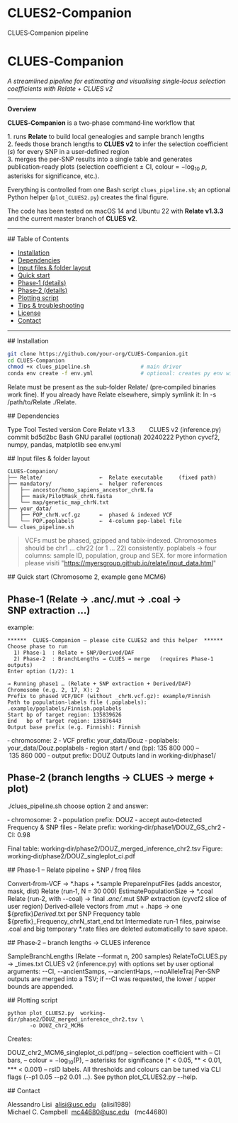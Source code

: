 # CLUES2-Companion
CLUES‑Companion pipeline

# CLUES‑Companion  
*A streamlined pipeline for estimating and visualising single‑locus
selection coefficients with Relate + CLUES v2*

---

**Overview**

**CLUES‑Companion** is a two‑phase command‑line workflow that

1. runs **Relate** to build local genealogies and sample branch lengths  
2. feeds those branch lengths to **CLUES v2** to infer the selection
   coefficient (*s*) for every SNP in a user‑defined region  
3. merges the per‑SNP results into a single table and generates
   publication‑ready plots (selection coefficient ± CI,
   colour = −log<sub>10</sub> *p*, asterisks for significance, etc.).

Everything is controlled from one Bash script
`clues_pipeline.sh`; an optional Python helper (`plot_CLUES2.py`)
creates the final figure.

The code has been tested on macOS 14 and Ubuntu 22 with
**Relate v1.3.3** and the current master branch of **CLUES v2**.

---

## Table of Contents

- [Installation](#installation)
- [Dependencies](#dependencies)
- [Input files & folder layout](#inputs)
- [Quick start](#quick-start)
- [Phase‑1 (details)](#phase-1)
- [Phase‑2 (details)](#phase-2)
- [Plotting script](#plotting-script)
- [Tips & troubleshooting](#tips)
- [License](#license)
- [Contact](#contact)

---

<a name="installation"></a>
## Installation

```bash
git clone https://github.com/your‑org/CLUES‑Companion.git
cd CLUES‑Companion
chmod +x clues_pipeline.sh                # main driver
conda env create -f env.yml               # optional: creates py env with cyvcf2 etc.
```
Relate must be present as the sub‑folder Relate/ (pre‑compiled binaries work fine).
If you already have Relate elsewhere, simply symlink it:
ln -s /path/to/Relate ./Relate.

<a name="dependencies"></a> ## Dependencies


Type	Tool	Tested version
Core	Relate	v1.3.3
      	CLUES v2 (inference.py)	commit bd5d2bc
Bash	GNU parallel (optional)	20240222
Python	cyvcf2, numpy, pandas, matplotlib	see env.yml

<a name="inputs"></a> ## Input files & folder layout
```
CLUES‑Companion/
├── Relate/                  ←  Relate executable     (fixed path)
├── mandatory/               ←  helper references
│   ├── ancestor/homo_sapiens_ancestor_chrN.fa
│   ├── mask/PilotMask_chrN.fasta
│   └── map/genetic_map_chrN.txt
├── your_data/
│   ├── POP_chrN.vcf.gz      ←  phased & indexed VCF
│   └── POP.poplabels        ←  4‑column pop‑label file
└── clues_pipeline.sh
```

> VCFs must be phased, gzipped and tabix‑indexed.
> Chromosomes should be chr1 … chr22 (or 1 … 22) consistently.
> poplabels → four columns: sample ID, population, group and SEX. for more information please visiti "https://myersgroup.github.io/relate/input_data.html"

 <a name="quick-start"></a> ## Quick start (Chromosome 2, example gene MCM6)

 ## Phase‑1   (Relate → .anc/.mut → .coal → SNP extraction …)

example:
```
******  CLUES‑Companion – please cite CLUES2 and this helper  ******
Choose phase to run
  1) Phase‑1  : Relate + SNP/Derived/DAF
  2) Phase‑2  : BranchLengths → CLUES → merge   (requires Phase‑1 outputs)
Enter option (1/2): 1

→ Running phase1 … (Relate + SNP extraction + Derived/DAF)
Chromosome (e.g. 2, 17, X): 2
Prefix to phased VCF/BCF (without _chrN.vcf.gz): example/Finnish
Path to population‑labels file (.poplabels): .example/poplabels/Finnish.poplabels
Start bp of target region: 135839626
End   bp of target region: 135876443
Output base prefix (e.g. Finnish): Finnish
```

‑ chromosome: 2
‑ VCF prefix:   your_data/Douz
‑ poplabels:    your_data/Douz.poplabels
‑ region start / end (bp): 135 800 000 – 135 860 000
‑ output prefix: DOUZ
Outputs land in   working‑dir/phase1/

 ## Phase‑2   (branch lengths → CLUES → merge + plot)
./clues_pipeline.sh
choose option 2 and answer:

‑ chromosome: 2
‑ population prefix: DOUZ
‑ accept auto‑detected Frequency & SNP files
‑ Relate prefix: working‑dir/phase1/DOUZ_GS_chr2
‑ CI: 0.98

Final table:  working‑dir/phase2/DOUZ_merged_inference_chr2.tsv
Figure:       working‑dir/phase2/DOUZ_singleplot_ci.pdf

<a name="phase-1"></a> ## Phase‑1 – Relate pipeline + SNP / freq files

Convert‑from‑VCF → *.haps + *.sample
PrepareInputFiles (adds ancestor, mask, dist)
Relate (run‑1, N = 30 000)
EstimatePopulationSize → *.coal
Relate (run‑2, with --coal) → final *.anc/*.mut
SNP extraction (cyvcf2 slice of user region)
Derived‑allele vectors from .mut + .haps → one ${prefix}_Derived_<rs>.txt per SNP
Frequency table ${prefix}_Frequency_chrN_start_end.txt
Intermediate run‑1 files, pairwise .coal and big temporary *.rate files are deleted automatically to save space.

<a name="phase-2"></a> ## Phase‑2 – branch lengths → CLUES inference

SampleBranchLengths (Relate --format n, 200 samples)
RelateToCLUES.py → <rs>_times.txt
CLUES v2 (inference.py) with options set by user
optional arguments:
--CI, --ancientSamps, --ancientHaps, --noAlleleTraj
Per‑SNP outputs are merged into a TSV; if --CI was requested, the lower / upper bounds are appended.

<a name="plotting-script"></a> ## Plotting script

```
python plot_CLUES2.py  working-dir/phase2/DOUZ_merged_inference_chr2.tsv \
       -o DOUZ_chr2_MCM6
```

Creates:

DOUZ_chr2_MCM6_singleplot_ci.pdf/png – selection coefficient with
– CI bars,
– colour = −log<sub>10</sub>(P),
– asterisks for significance (* < 0.05, ** < 0.01, *** < 0.001)
– rsID labels.
All thresholds and colours can be tuned via CLI flags (--p1 0.05 --p2 0.01 …).
See python plot_CLUES2.py --help.

<a name="contact"></a> ## Contact

Alessandro Lisi  alisi@usc.edu   (alisi1989)
Michael C. Campbell  mc44680@usc.edu   (mc44680)
